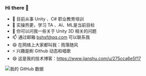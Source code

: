 ### Hi there 👋

- 🔭 目前从事 Unity 、C# 职业教育培训
- 🌱 实操热更，学习 TA 、AI、ML是当前目标
- 💬 你可以问我一些关于 Unity 3D 相关的问题
- 📫 通过邮箱 bshsf@qq.com 可以联系我
- 😄 在网络上大家都叫我：雨落随风
- ⚡ 兴趣是刷 Github 动态和唱歌
- 😄 这是我的技术博客：https://www.jianshu.com/u/275cca6e5f17

![我的 GitHub 数据](https://github-readme-stats.vercel.app/api?username=bian-sh)

